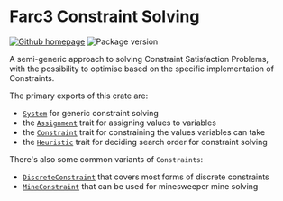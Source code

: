 # Farc3 Constraint Solving

<!-- cargo-rdme start -->

[![Github homepage](https://img.shields.io/badge/github-Just--Helpful%2Ffarc3-brightgreend?style=for-the-badge&logo=github)](https://github.com/Just-Helpful/farc3)
![Package version](https://img.shields.io/badge/dynamic/toml?url=https%3A%2F%2Fraw.githubusercontent.com%2FJust-Helpful%2Ffarc3-csp%2Frefs%2Fheads%2Fmain%2FCargo.toml&query=%24.package.version&prefix=v&style=for-the-badge&logo=rust&label=crates.io&color=%23FF642D)

A semi-generic approach to solving Constraint Satisfaction Problems,\
with the possibility to optimise based on the specific implementation of Constraints.

The primary exports of this crate are:

- [`System`] for generic constraint solving
- the [`Assignment`] trait for assigning values to variables
- the [`Constraint`] trait for constraining the values variables can take
- the [`Heuristic`] trait for deciding search order for constraint solving

[`System`]: https://docs.rs/farc3-csp/latest/farc3_csp/system/struct.System.html
[`Assignment`]: https://docs.rs/farc3-csp/latest/farc3_csp/assignment/trait.Assignment.html
[`Constraint`]: https://docs.rs/farc3-csp/latest/farc3_csp/constraint/trait.Constraint.html
[`Heuristic`]: https://docs.rs/farc3-csp/latest/farc3_csp/heuristics/trait.Heuristic.html

There's also some common variants of `Constraints`:

- [`DiscreteConstraint`] that covers most forms of discrete constraints
- [`MineConstraint`] that can be used for minesweeper mine solving

[`DiscreteConstraint`]: https://docs.rs/farc3-csp/latest/farc3_csp/systems/generic/constraint/struct.DiscreteConstraint.html
[`MineConstraint`]: https://docs.rs/farc3-csp/latest/farc3_csp/systems/mines/constraint/struct.MineConstraint.html

<!-- cargo-rdme end -->
